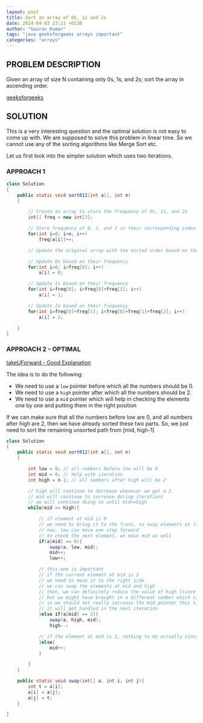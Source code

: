```yaml
---
layout: post
title: Sort an array of 0s, 1s and 2s
date: 2024-04-03 23:21 +0530
author: "Gaurav Kumar"
tags: "java geeksforgeeks arrays important"
categories: "arrays"
---
```


## PROBLEM DESCRIPTION

Given an array of size N containing only 0s, 1s, and 2s; sort the array in ascending order.

[geeksforgeeks](https://www.geeksforgeeks.org/problems/sort-an-array-of-0s-1s-and-2s4231/1?itm_source=geeksforgeeks&itm_medium=article&itm_campaign=bottom_sticky_on_article)

## SOLUTION

This is a very interesting question and the optimal solution is not easy to come up with. We are supposed to solve this problem in linear time. So we cannot use any of the sorting algorithms like Merge Sort etc.

Let us first look into the simpler solution which uses two iterations.

### APPROACH 1

```java
class Solution
{
    public static void sort012(int a[], int n)
    {

        // Create an array to store the frequency of 0s, 1s, and 2s
        int[] freq = new int[3];

        // Store frequency of 0, 1, and 2 in their corresponding index in the frequency array
        for(int i=0; i<n; i++)
            freq[a[i]]++;

        // Update the original array with the sorted order based on the frequency of 0s, 1s, and 2s

        // Update 0s based on their frequency
        for(int i=0; i<freq[0]; i++)
            a[i] = 0;

        // Update 1s based on their frequency
        for(int i=freq[0]; i<freq[0]+freq[1]; i++)
            a[i] = 1;

        // Update 2s based on their frequency
        for(int i=freq[0]+freq[1]; i<freq[0]+freq[1]+freq[2]; i++)
            a[i] = 2;

    }
}

```

### APPROACH 2 - OPTIMAL

[takeUForward - Good Explanation](https://www.youtube.com/watch?v=tp8JIuCXBaU)

The idea is to do the following:

- We need to use a `low` pointer before which all the numbers should be 0.
- We need to use a `high` pointer after which all the numbers should be 2.
- We need to use a `mid` pointer which will help in checking the elements one by one and putting them in the right position

If we can make sure that all the numbers before low are 0, and all numbers after high are 2, then we have already sorted these two parts. So, we just need to sort the remaining unsorted path from [mid, high-1]

```java
class Solution
{
    public static void sort012(int a[], int n)
    {

        int low = 0; // all numbers before low will be 0
        int mid = 0; // help with iteration
        int high = n-1; // all numbers after high will be 2

        // high will continue to decrease whenever we get a 2
        // mid will continue to increase during iterations
        // we will continue doing so until mid<=high
        while(mid <= high){

            // if element at mid is 0
            // we need to bring it to the front, so swap elements at low and mid
            // now, low can move one step forward
            // to check the next element, we move mid as well
            if(a[mid] == 0){
                swap(a, low, mid);
                mid++;
                low++;

            // this one is important
            // if the current element at mid is 2
            // we need to move it to the right side
            // we can swap the elements at mid and high
            // then, we can definitely reduce the value of high (since we want all numbers on right of high to be 2)
            // but we might have brought in a different number which can be 0/1/2 from index high
            // so we should not really increase the mid pointer this time
            // it will get handled in the next iteration
            }else if(a[mid] == 2){
                swap(a, high, mid);
                high--;

            // if the element at mid is 1, nothing to do actually since all the 1s will eventually get sorted
            }else{
                mid++;
            }

        }
    }

    public static void swap(int[] a, int i, int j){
        int t = a[i];
        a[i] = a[j];
        a[j] = t;
    }

}
```
